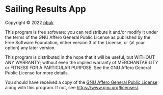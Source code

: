 # Sailing Results App

Copyright © 2022 [pbuk](https://github.com/pb-uk).

This program is free software: you can redistribute it and/or modify
it under the terms of the GNU Affero General Public License as
published by the Free Software Foundation, either version 3 of the
License, or (at your option) any later version.

This program is distributed in the hope that it will be useful,
but WITHOUT ANY WARRANTY; without even the implied warranty of
MERCHANTABILITY or FITNESS FOR A PARTICULAR PURPOSE.  See the
GNU Affero General Public License for more details.

You should have received a copy of the
[GNU Affero General Public License](COPYING.md)
along with this program.  If not, see <https://www.gnu.org/licenses/>.
